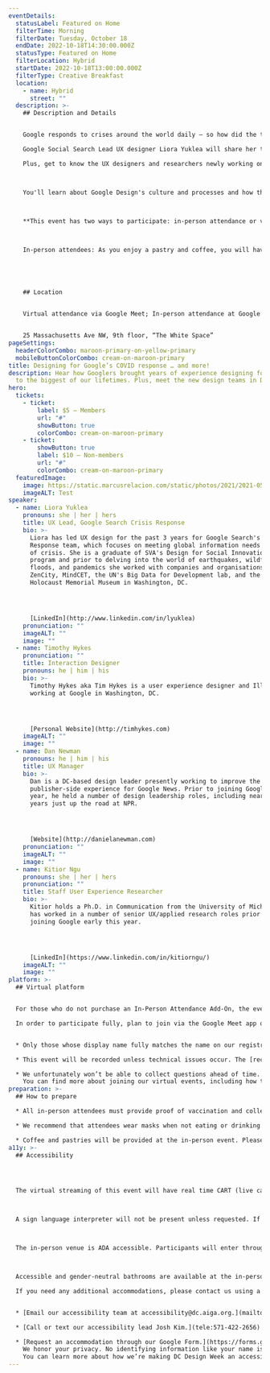```yaml
---
eventDetails:
  statusLabel: Featured on Home
  filterTime: Morning
  filterDate: Tuesday, October 18
  endDate: 2022-10-18T14:30:00.000Z
  statusType: Featured on Home
  filterLocation: Hybrid
  startDate: 2022-10-18T13:00:00.000Z
  filterType: Creative Breakfast
  location:
    - name: Hybrid
      street: ""
  description: >-
    ## Description and Details


    Google responds to crises around the world daily — so how did the team bring years of experimentation and research to design public-facing tools for the biggest crisis of our lifetimes, COVID-19? 

    Google Social Search Lead UX designer Liora Yuklea will share her team’s work on efforts to fight misinformation with the high-traffic Covid Organized Search Results Page.

    Plus, get to know the UX designers and researchers newly working on Google Chrome, News, and Search in our DC office. 



    You'll learn about Google Design's culture and processes and how they differ from product to product. We’ll discuss the common thread that unites our work: designing responsibly at scale for a global audience. We’ll also share some best practices for collaborating across time zones and how we're adapting to hybrid work.



    **This event has two ways to participate: in-person attendance or via Google Meet. You will indicate the way you plan to participate when selecting your ticket type.**



    In-person attendees: As you enjoy a pastry and coffee, you will have plenty of time for conversation, questions, and networking. Please arrive early to settle in.





    ## Location


    Virtual attendance via Google Meet; In-person attendance at Google’s DC office


    25 Massachusetts Ave NW, 9th floor, “The White Space”
pageSettings:
  headerColorCombo: maroon-primary-on-yellow-primary
  mobileButtonColorCombo: cream-on-maroon-primary
title: Designing for Google’s COVID response … and more!
description: Hear how Googlers brought years of experience designing for crises
  to the biggest of our lifetimes. Plus, meet the new design teams in DC!
hero:
  tickets:
    - ticket:
        label: $5 — Members
        url: "#"
        showButton: true
        colorCombo: cream-on-maroon-primary
    - ticket:
        showButton: true
        label: $10 — Non-members
        url: "#"
        colorCombo: cream-on-maroon-primary
  featuredImage:
    image: https://static.marcusrelacion.com/static/photos/2021/2021-05-02-12-55-PM-SONY-ILCE-7M3-4444-copyright-marcusrelacion-1.jpg
    imageALT: Test
speaker:
  - name: Liora Yuklea
    pronouns: she | her | hers
    title: UX Lead, Google Search Crisis Response
    bio: >-
      Liora has led UX design for the past 3 years for Google Search's Crisis
      Response team, which focuses on meeting global information needs in times
      of crisis. She is a graduate of SVA's Design for Social Innovation MFA
      program and prior to delving into the world of earthquakes, wildfires,
      floods, and pandemics she worked with companies and organisations such as
      ZenCity, MindCET, the UN's Big Data for Development lab, and the US
      Holocaust Memorial Museum in Washington, DC.




      [LinkedIn](http://www.linkedin.com/in/lyuklea)
    pronunciation: ""
    imageALT: ""
    image: ""
  - name: Timothy Hykes
    pronunciation: ""
    title: Interaction Designer
    pronouns: he | him | his
    bio: >-
      Timothy Hykes aka Tim Hykes is a user experience designer and Illustrator
      working at Google in Washington, DC.




      [Personal Website](http://timhykes.com)
    imageALT: ""
    image: ""
  - name: Dan Newman
    pronouns: he | him | his
    title: UX Manager
    bio: >-
      Dan is a DC-based design leader presently working to improve the
      publisher-side experience for Google News. Prior to joining Google last
      year, he held a number of design leadership roles, including nearly 7
      years just up the road at NPR.




      [Website](http://danielanewman.com)
    pronunciation: ""
    imageALT: ""
    image: ""
  - name: Kitior Ngu
    pronouns: she | her | hers
    pronunciation: ""
    title: Staff User Experience Researcher
    bio: >-
      Kitior holds a Ph.D. in Communication from the University of Michigan and
      has worked in a number of senior UX/applied research roles prior to
      joining Google early this year. 




      [LinkedIn](https://www.linkedin.com/in/kitiorngu/)
    imageALT: ""
    image: ""
platform: >-
  ## Virtual platform


  For those who do not purchase an In-Person Attendance Add-On, the event will be streamed via Google Meet: 

  In order to participate fully, plan to join via the Google Meet app on a computer, tablet, or mobile device with enough bandwidth to support viewing video.


  * Only those whose display name fully matches the name on our registration list will be admitted from the waiting room, to ensure only those who have registered for the event are able to attend — and to create space for intimate conversations.

  * This event will be recorded unless technical issues occur. The [recordings will be shared in the AIGA DC recordings archive](https://dc.aiga.org/introducing-the-aiga-dc-event-recordings-archive/) for AIGA members to rewatch or catch up on at a later date. If you’re not an AIGA Member, you can register for a membership on the [AIGA Membership website](https://www.aiga.org/membership-community/aiga-membership/).

  * We unfortunately won’t be able to collect questions ahead of time. Questions for the speaker can be asked live during the event through the chat during the Q&A portion of the event.
    You can find more about joining our virtual events, including how to connect, directions to troubleshoot, and information about our refund policy in our [FAQ.](/faq/)
preparation: >-
  ## How to prepare

  * All in-person attendees must provide proof of vaccination and collect a badge at the reception desk before being admitted.

  * We recommend that attendees wear masks when not eating or drinking.

  * Coffee and pastries will be provided at the in-person event. Please plan to arrive early to settle in.
a11y: >-
  ## Accessibility




  The virtual streaming of this event will have real time CART (live captioning) services and transcriptions provided by Verbit.



  A sign language interpreter will not be present unless requested. If requested, we will do our best to employ a sign language interpreter for the event.



  The in-person venue is ADA accessible. Participants will enter through the lobby and ride an elevator to the event space.



  Accessible and gender-neutral bathrooms are available at the in-person location.

  If you need any additional accommodations, please contact us using a method that works best for you:


  * [Email our accessibility team at accessibility@dc.aiga.org.](mailto:accessibility@dc.aiga.org)

  * [Call or text our accessibility lead Josh Kim.](tele:571-422-2656)

  * [Request an accommodation through our Google Form.](https://forms.gle/VTys8LzewYs2isUm7)
    We honor your privacy. No identifying information like your name is required to request an accomodation, and all details will be deleted once completed.
    You can learn more about how we’re making DC Design Week an accessible experience by visiting our [accessibility statement](/accessibility/).
---
```

